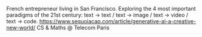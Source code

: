 French entrepreneur living in San Francisco.
Exploring the 4 most important paradigms of the 21st century: text -> text / text -> image / text -> video / text -> code.
https://www.sequoiacap.com/article/generative-ai-a-creative-new-world/
CS & Maths @ Telecom Paris





